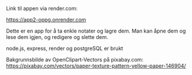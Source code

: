 Link til appen via render.com:

https://app2-oppg.onrender.com


Dette er en app for å ta enkle notater og lagre dem. Man kan åpne dem og lese dem igjen, og redigere og slette dem.

node.js, express, render og postgreSQL er brukt

Bakgrunnsbilde av OpenClipart-Vectors på pixabay.com:  https://pixabay.com/vectors/paper-texture-pattern-yellow-paper-146904/